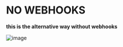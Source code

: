 # NO WEBHOOKS

**this is the alternative way without webhooks**

![image](https://user-images.githubusercontent.com/121769974/222693375-737bfc56-28e8-4211-a691-a539db51f331.png)
